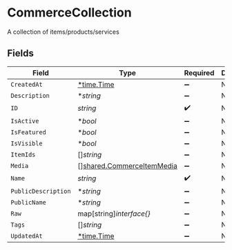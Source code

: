 # CommerceCollection

A collection of items/products/services


## Fields

| Field                                                                         | Type                                                                          | Required                                                                      | Description                                                                   |
| ----------------------------------------------------------------------------- | ----------------------------------------------------------------------------- | ----------------------------------------------------------------------------- | ----------------------------------------------------------------------------- |
| `CreatedAt`                                                                   | [*time.Time](https://pkg.go.dev/time#Time)                                    | :heavy_minus_sign:                                                            | N/A                                                                           |
| `Description`                                                                 | **string*                                                                     | :heavy_minus_sign:                                                            | N/A                                                                           |
| `ID`                                                                          | *string*                                                                      | :heavy_check_mark:                                                            | N/A                                                                           |
| `IsActive`                                                                    | **bool*                                                                       | :heavy_minus_sign:                                                            | N/A                                                                           |
| `IsFeatured`                                                                  | **bool*                                                                       | :heavy_minus_sign:                                                            | N/A                                                                           |
| `IsVisible`                                                                   | **bool*                                                                       | :heavy_minus_sign:                                                            | N/A                                                                           |
| `ItemIds`                                                                     | []*string*                                                                    | :heavy_minus_sign:                                                            | N/A                                                                           |
| `Media`                                                                       | [][shared.CommerceItemMedia](../../../pkg/models/shared/commerceitemmedia.md) | :heavy_minus_sign:                                                            | N/A                                                                           |
| `Name`                                                                        | *string*                                                                      | :heavy_check_mark:                                                            | N/A                                                                           |
| `PublicDescription`                                                           | **string*                                                                     | :heavy_minus_sign:                                                            | N/A                                                                           |
| `PublicName`                                                                  | **string*                                                                     | :heavy_minus_sign:                                                            | N/A                                                                           |
| `Raw`                                                                         | map[string]*interface{}*                                                      | :heavy_minus_sign:                                                            | N/A                                                                           |
| `Tags`                                                                        | []*string*                                                                    | :heavy_minus_sign:                                                            | N/A                                                                           |
| `UpdatedAt`                                                                   | [*time.Time](https://pkg.go.dev/time#Time)                                    | :heavy_minus_sign:                                                            | N/A                                                                           |